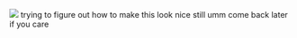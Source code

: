 ![](https://komarev.com/ghpvc/?username=bitethebullett&color=49d4b8&label=VIEWS&abbreviated=true)
trying to figure out how to make this look nice still umm come back later if you care
